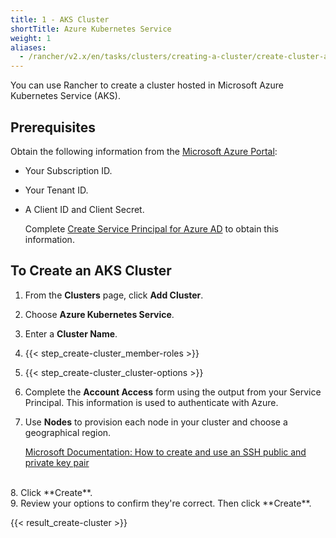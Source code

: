 ```yaml
---
title: 1 - AKS Cluster
shortTitle: Azure Kubernetes Service
weight: 1
aliases:
  - /rancher/v2.x/en/tasks/clusters/creating-a-cluster/create-cluster-azure-container-service/
---
```


You can use Rancher to create a cluster hosted in Microsoft Azure Kubernetes Service (AKS).

## Prerequisites

Obtain the following information from the <a href='https://portal.azure.com' target='_blank'>Microsoft Azure Portal</a>:

- Your Subscription ID.
- Your Tenant ID.
- A Client ID and Client Secret.

	Complete <a href='https://docs.microsoft.com/en-us/azure/azure-stack/azure-stack-create-service-principals#create-service-principal-for-azure-ad' target='_blank'>Create Service Principal for Azure AD</a> to obtain this information.

## To Create an AKS Cluster

1. From the **Clusters** page, click **Add Cluster**.

2. Choose **Azure Kubernetes Service**.

3. Enter a **Cluster Name**.

4. {{< step_create-cluster_member-roles >}}

5. {{< step_create-cluster_cluster-options >}}

6. Complete the **Account Access** form using the output from your Service Principal. This information is used to authenticate with Azure.

7. Use **Nodes** to provision each node in your cluster and choose a geographical region.

	[Microsoft Documentation: How to create and use an SSH public and private key pair](https://docs.microsoft.com/en-us/azure/virtual-machines/linux/mac-create-ssh-keys)
<br/>
8. Click **Create**.
<br/>
9. Review your options to confirm they're correct. Then click **Create**.

{{< result_create-cluster >}}
